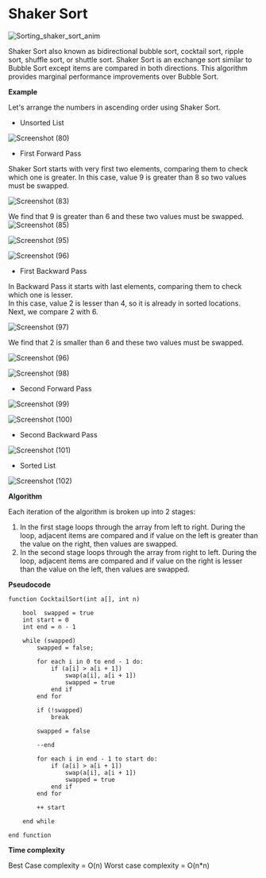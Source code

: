 # Shaker Sort

![Sorting_shaker_sort_anim](https://user-images.githubusercontent.com/28682701/57974596-640d4980-79d8-11e9-80e4-c5172de5f421.gif)

Shaker Sort also known as bidirectional bubble sort, cocktail sort, ripple sort, shuffle sort, or shuttle sort.
Shaker Sort is an exchange sort similar to Bubble Sort except items are compared in both directions.
This algorithm provides marginal performance improvements over Bubble Sort.

**Example**

Let's arrange the numbers in ascending order using Shaker Sort.

- Unsorted List

![Screenshot (80)](https://user-images.githubusercontent.com/28682701/57974882-4c848f80-79dd-11e9-83c5-2a226f17afae.png)

- First Forward Pass

Shaker Sort starts with very first two elements, comparing them to check which one is greater.
In this case, value 9 is greater than 8 so two values must be swapped.

![Screenshot (83)](https://user-images.githubusercontent.com/28682701/57974934-14ca1780-79de-11e9-8a92-70f59d598a84.png) 

We find that 9 is greater than 6 and these two values must be swapped.
![Screenshot (85)](https://user-images.githubusercontent.com/28682701/57975005-3972bf00-79df-11e9-84e6-a923c38671a4.png)

![Screenshot (95)](https://user-images.githubusercontent.com/28682701/57975050-2ca29b00-79e0-11e9-9b42-d9e0f074016a.png)

![Screenshot (96)](https://user-images.githubusercontent.com/28682701/57975065-6e334600-79e0-11e9-8424-9ae6fbbe31fa.png)

- First Backward Pass

In Backward Pass it starts with last elements, comparing them to check which one is lesser.<br />
In this case, value 2 is lesser than 4, so it is already in sorted locations. Next, we compare 2 with 6.

![Screenshot (97)](https://user-images.githubusercontent.com/28682701/57975127-6031f500-79e1-11e9-9b34-440e6f5ae03c.png)

We find that 2 is smaller than 6 and these two values must be swapped.

![Screenshot (96)](https://user-images.githubusercontent.com/28682701/57975177-1c8bbb00-79e2-11e9-8c3d-f4f9e3a4b320.png)

![Screenshot (98)](https://user-images.githubusercontent.com/28682701/57975198-59f04880-79e2-11e9-8ac2-4a98ee1d0be8.png)

- Second Forward Pass

![Screenshot (99)](https://user-images.githubusercontent.com/28682701/57975227-a89de280-79e2-11e9-80f4-61f0934a00e7.png)

![Screenshot (100)](https://user-images.githubusercontent.com/28682701/57975240-d420cd00-79e2-11e9-8fdb-5673ae7cf510.png)

- Second Backward Pass

![Screenshot (101)](https://user-images.githubusercontent.com/28682701/57975264-2eba2900-79e3-11e9-8e6a-bf079b6e4241.png)

- Sorted List

![Screenshot (102)](https://user-images.githubusercontent.com/28682701/57975293-9ff9dc00-79e3-11e9-849f-109f7cb1957c.png)

**Algorithm**

Each iteration of the algorithm is broken up into 2 stages: <br />
 1. In the first stage loops through the array from left to right. During the loop, adjacent items are compared and 
 if value on the left is greater than the value on the right, then values are swapped. <br />
 2.  In the second stage loops through the array from right to left. During the loop, adjacent items are compared and 
 if value on the right is lesser than the value on the left, then values are swapped.

 **Pseudocode**
```
function CocktailSort(int a[], int n)
 
    bool  swapped = true 
    int start = 0
    int end = n - 1
  
    while (swapped)
        swapped = false; 
    
        for each i in 0 to end - 1 do:
            if (a[i] > a[i + 1]) 
                swap(a[i], a[i + 1]) 
                swapped = true 
            end if
        end for
    
        if (!swapped) 
            break
    
        swapped = false
    
        --end
    
        for each i in end - 1 to start do:
            if (a[i] > a[i + 1]) 
                swap(a[i], a[i + 1]) 
                swapped = true
            end if
        end for
     
        ++ start

    end while 

end function
```
**Time complexity**

Best Case complexity = O(n)
Worst case complexity = O(n*n)











